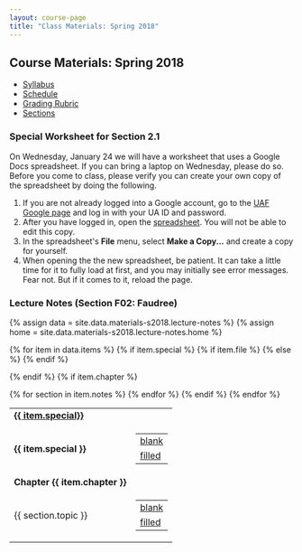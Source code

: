 ```yaml
---
layout: course-page
title: "Class Materials: Spring 2018"
---
```


## Course Materials: Spring 2018

* [Syllabus](assets/materials/Spring2018/M251_Calculus-I_Syllabus_Spring_18.pdf)
* [Schedule](assets/materials/Spring2018/M251Sp18_weekly_schedule.pdf)
* [Grading Rubric](assets/materials/Spring2018/GradingRubric_Spring18.pdf)
* [Sections](assets/materials/Spring2018/Calculus-1-Spring-2018-Instructor-Section-Info.pdf)


### Special Worksheet for Section 2.1

On Wednesday, January 24 we will have a worksheet that uses a Google Docs spreadsheet.  If you can bring a laptop on Wednesday, please do so.  Before you come to class, please verify you can create your own copy of the spreadsheet by doing the following.

1. If you are not already logged into a Google account, go to the 
[UAF Google page](https://www.alaska.edu/google) and log in with your UA ID and password.
2. After you have logged in, open the [spreadsheet](https://docs.google.com/spreadsheets/d/1ZdWufP2aBqipwtwqXYWFmYr4FkUJAlChJ2TGY-2LWlA).  You will not be able to edit this copy.
3. In the spreadsheet's **File** menu, select **Make a Copy...** and create a copy for yourself.
4. When opening the the new spreadsheet, be patient.  It can take a little time for it to fully load at first, and you may initially see error messages.  Fear not.  But if it comes to it, reload the page.

### Lecture Notes (Section F02: Faudree)
{% assign data = site.data.materials-s2018.lecture-notes %}
{% assign home = site.data.materials-s2018.lecture-notes.home %}
<table class="asst-table">
{% for item in data.items %}
{% if item.special %}
  {% if item.file %}
  <tr>
  	<td><b><a href="{{home}}/{{item.file}}">{{ item.special}}</a></b></td><td></td>
  </tr>
  {% else %}
  <tr>
  	<td><b>{{ item.special }}</b></a></td>
  	<td>
        <table class='inner'>
  	       <tr><td><a href="{{ home }}/{{ item.blank }}">blank</a></td></tr>
           <tr><td><a href="{{ home }}/{{ item.filled }}">filled</a></td></tr>
        </table>  		
  	</td>
  </tr>
  {% endif %}

{% endif %}
{% if item.chapter %}
<tr><td><b>Chapter {{ item.chapter }}</b></td><td></td></tr>
{% for section in item.notes %}
<tr>
	<td>{{ section.topic }}</td>
	<td> <table class='inner'>
  	       <tr><td><a href="{{ home }}/{{ item.subhome }}/{{ section.blank }}">blank</a></td></tr>
           <tr><td><a href="{{ home }}/{{ item.subhome }}/{{ section.filled }}">filled</a></td></tr>
        </table>
   </td>
</tr>
{% endfor %}
{% endif %}
{% endfor %}
</table>
